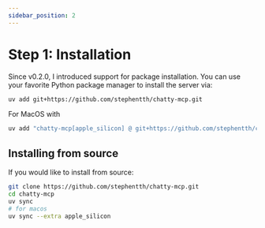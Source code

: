 ```yaml
---
sidebar_position: 2
---
```


# Step 1: Installation

Since v0.2.0, I introduced support for package installation. You can use your favorite Python package manager to install the server via:

```bash
uv add git+https://github.com/stephentth/chatty-mcp.git
```

For MacOS with

```bash
uv add "chatty-mcp[apple_silicon] @ git+https://github.com/stephentth/chatty-mcp.git"
```


## Installing from source

If you would like to install from source:

```bash
git clone https://github.com/stephentth/chatty-mcp.git
cd chatty-mcp
uv sync
# for macos
uv sync --extra apple_silicon
```
